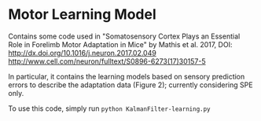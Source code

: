 # Motor Learning Model

Contains some code used in "Somatosensory Cortex Plays an Essential Role in Forelimb Motor Adaptation in Mice" by Mathis et al. 2017, DOI: http://dx.doi.org/10.1016/j.neuron.2017.02.049
http://www.cell.com/neuron/fulltext/S0896-6273(17)30157-5

In particular, it contains the learning models based on sensory prediction errors to describe the adaptation data (Figure 2); currently considering SPE only.

To use this code, simply run `python KalmanFilter-learning.py`
